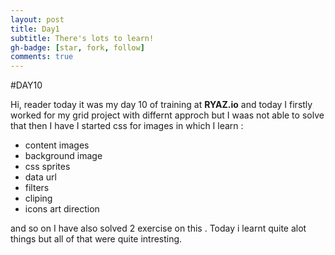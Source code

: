 ```yaml
---
layout: post
title: Day1
subtitle: There's lots to learn!
gh-badge: [star, fork, follow]
comments: true
---
```

#DAY10

Hi, reader today it was my day 10 of training at **RYAZ.io** and today I firstly worked for my grid project with differnt approch but I waas not able to solve that then I have I started css for images in which I learn :
* content images
* background image
* css sprites
* data url
* filters
* cliping
* icons art direction

and so on I have also solved 2 exercise on this  . Today i learnt quite alot things but all of that were quite intresting.